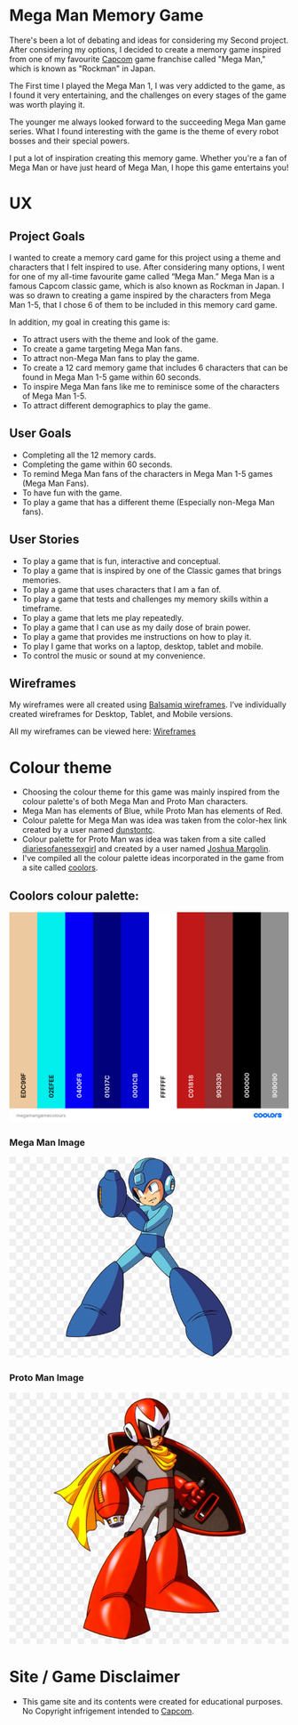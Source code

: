 # Mega Man Memory Game
There's been a lot of debating and ideas for considering my Second project. After considering my options, I decided to create a memory game inspired from one of my favourite [Capcom](http://www.capcom-europe.com/) game franchise called "Mega Man," which is known as "Rockman" in Japan. 

The First time I played the Mega Man 1, I was very addicted to the game, as I found it very entertaining, and the challenges on every stages of the game was worth playing it. 

The younger me always looked forward to the succeeding Mega Man game series. What I found interesting with the game is the theme of every robot bosses and their special powers. 

I put a lot of inspiration creating this memory game. Whether you're a fan of Mega Man or have just heard of Mega Man, I hope this game entertains you! 

# UX 

## Project Goals

I wanted to create a memory card game for this project using a theme and characters that I felt inspired to use. After considering many options, I went for one of my all-time favourite game called “Mega Man.” Mega Man is a famous Capcom classic game, which is also known as Rockman in Japan. I was so drawn to creating a game inspired by the characters from Mega Man 1-5, that I chose 6 of them to be included in this memory card game. 

In addition, my goal in creating this game is:

* To attract users with the theme and look of the game.
* To create a game targeting Mega Man fans.
* To attract non-Mega Man fans to play the game.
* To create a 12 card memory game that includes 6 characters that can be found in Mega Man 1-5 game within 60 seconds.
* To inspire Mega Man fans like me to reminisce some of the characters of Mega Man 1-5.
* To attract different demographics to play the game.

## User Goals 

* Completing all the 12 memory cards.
* Completing the game within 60 seconds. 
* To remind Mega Man fans of the characters in Mega Man 1-5 games (Mega Man Fans).
* To have fun with the game. 
* To play a game that has a different theme (Especially non-Mega Man fans).

## User Stories

* To play a game that is fun, interactive and conceptual. 
* To play a game that is inspired by one of the Classic games that brings memories.
* To play a game that uses characters that I am a fan of.
* To play a game that tests and challenges my memory skills within a timeframe. 
* To play a game that lets me play repeatedly.
* To play a game that I can use as my daily dose of brain power.
* To play a game that provides me instructions on how to play it. 
* To play I game that works on a laptop, desktop, tablet and mobile. 
* To control the music or sound at my convenience.

## Wireframes 

My wireframes were all created using [Balsamiq wireframes](https://balsamiq.com/). I’ve individually created wireframes for Desktop, Tablet, and Mobile versions. 

All my wireframes can be viewed here: [Wireframes](https://github.com/GlobetrotterG/mega-man-memory-game/tree/master/wireframes)

# Colour theme

* Choosing the colour theme for this game was mainly inspired from the colour palette's of both Mega Man and Proto Man characters. 
* Mega Man has elements of Blue, while Proto Man has elements of Red. 
* Colour palette for Mega Man was idea was taken from the color-hex link created by a user named [dunstontc](https://www.color-hex.com/color-palette/25174).
* Colour palette for Proto Man was idea was taken from a site called [diariesofanessexgirl](https://diariesofanessexgirl.com/retro-proto-man-color-palette/) and created by a user named [Joshua Margolin](https://diariesofanessexgirl.com/retro-proto-man-color-palette/).
* I've compiled all the colour palette ideas incorporated in the game from a site called [coolors](https://coolors.co/).

## Coolors colour palette:

![colour-pallette](assets/photos/megamangamecolours.png)

### Mega Man Image
![Mega-Man](assets/photos/megaman1.jpg)

### Proto Man Image
![Proto-Man](assets/photos/protoman.jpg)

# Site / Game Disclaimer 

* This game site and its contents were created for educational purposes. No Copyright infrigement intended to [Capcom](http://www.capcom-europe.com/).